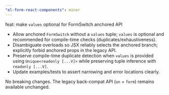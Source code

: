 ```yaml
---
"el-form-react-components": minor
---
```


feat: make `values` optional for FormSwitch anchored API

- Allow anchored `FormSwitch` without a `values` tuple; `values` is optional and recommended for compile-time checks (duplicates/exhaustiveness).
- Disambiguate overloads so JSX reliably selects the anchored branch; explicitly forbid anchored props in the legacy API.
- Preserve compile-time duplicate detection when `values` is provided using `Unique<readonly [...V]>` while preserving tuple inference with `readonly [...V]`.
- Update examples/tests to assert narrowing and error locations clearly.

No breaking changes. The legacy back-compat API (`on` + `form`) remains available unchanged.
